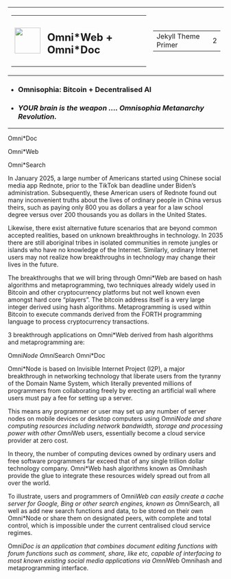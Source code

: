 <table><tr>
<td>
<table><tr><td><img src="https://omnixtar.github.io/m/img/icon-oxw.png" height="60"></td><td><h2>Omni*Web + Omni*Doc</h2></td></tr></table> 
</td>
<td>
<table><tr><td>Jekyll Theme Primer</td><td>2</td></tr></table>
</td></tr></table>

<!-- 
# ![O](https://omnixtar.github.io/m/img/icon-oxw.png)Omni\*Web + Omni*Doc -->

- ### Omnisophia: Bitcoin + Decentralised AI
- ### *YOUR brain is the weapon .... Omnisophia Metanarchy Revolution.* 

---

Omni*Doc

Omni*Web

Omni*Search

In January 2025, a large number of Americans started using Chinese social media app Rednote, prior to the TikTok ban deadline under Biden’s administration. Subsequently, these American users of Rednote found out many inconvenient truths about the lives of ordinary people in China versus theirs, such as paying only 800 you as dollars a year for a law school degree versus over 200 thousands you as dollars in the United States. 

Likewise, there exist alternative future scenarios that are beyond common accepted realities, based on unknown breakthroughs in technology. In 2035 there are still aboriginal tribes in isolated communities in remote jungles or islands who have no knowledge of the Internet. Similarly, ordinary Internet users may not realize how breakthroughs in technology may change their lives in the future. 

The breakthroughs that we will bring through Omni*Web are based on hash algorithms and metaprogramming, two techniques already widely used in Bitcoin and other cryptocurrency platforms but not well known even amongst hard core “players”. The bitcoin address itself is a very large integer derived using hash algorithms. Metaprogramming is used within Bitcoin to execute commands derived from the FORTH programming language to process cryptocurrency transactions. 

3 breakthrough applications on Omni*Web derived from hash algorithms and metaprogramming are:

Omni*Node 
Omni*Search 
Omni*Doc

Omni*Node is based on Invisible Internet Project (I2P), a major breakthrough in networking technology that liberate users from the tyranny of the Domain Name System, which literally prevented millions of programmers from collaborating freely by erecting an artificial wall where users must pay a fee for setting up a server. 

This means any programmer or user may set up any number of server nodes on mobile devices or desktop computers using Omni*Node and share computing resources including network bandwidth, storage and processing power with other Omni*Web users, essentially become a cloud service provider at zero cost. 

In theory, the number of computing devices owned by ordinary users and free software programmers far exceed that of any single trillion dollar technology company. Omni*Web hash algorithms known as Omnihash provide the glue to integrate these resources widely spread out from all over the world. 

To illustrate, users and programmers of Omni*Web can easily create a cache server for Google, Bing or other search engines, known as Omni*Search, all well as add new search functions and data, to be stored on their own Omni*Node or share them on designated peers, with complete and total control, which is impossible under the current centralised cloud service regimes. 

Omni*Doc is an application that combines document editing functions with forum functions such as comment, share, like etc, capable of interfacing to most known existing social media applications via Omni*Web Omnihash and metaprogramming interface. 
